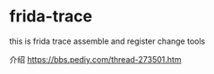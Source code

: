 # frida-trace
this is frida trace assemble and  register change tools

介绍
https://bbs.pediy.com/thread-273501.htm
